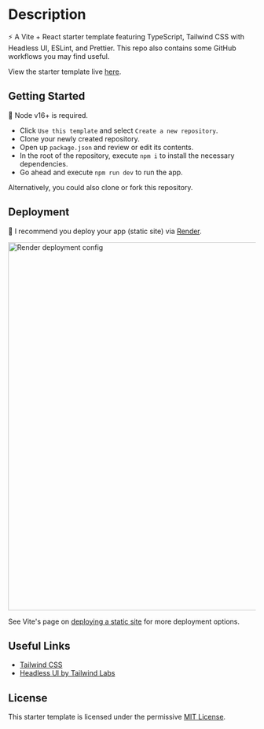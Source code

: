 # Description

⚡ A Vite + React starter template featuring TypeScript, Tailwind CSS with Headless UI, ESLint, and Prettier. This repo also contains some GitHub workflows you may find useful.

View the starter template live [here](https://moovite.onrender.com).

## Getting Started

🚩 Node v16+ is required.

-   Click `Use this template` and select `Create a new repository`.
-   Clone your newly created repository.
-   Open up `package.json` and review or edit its contents.
-   In the root of the repository, execute `npm i` to install the necessary dependencies.
-   Go ahead and execute `npm run dev` to run the app.

Alternatively, you could also clone or fork this repository.

## Deployment

🚀 I recommend you deploy your app (static site) via [Render](https://render.com/).

<img width="750" alt="Render deployment config" src="https://user-images.githubusercontent.com/28689428/203065767-2dd74be6-b70d-4520-b596-fbd1dfe59245.png">

See Vite's page on [deploying a static site](https://vitejs.dev/guide/static-deploy.html) for more deployment options.

## Useful Links

-   [Tailwind CSS](https://tailwindcss.com/docs/installation)
-   [Headless UI by Tailwind Labs](https://headlessui.com/)

## License

This starter template is licensed under the permissive [MIT License](https://github.com/mooship/mooship-vite/blob/main/LICENSE).
